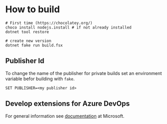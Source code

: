 # How to build

```shell
# First time (https://chocolatey.org/)
choco install nodejs.install # if not already installed
dotnet tool restore

# create new version
dotnet fake run build.fsx
```

## Publisher Id

To change the name of the publisher for private builds set an environment variable befor building with `fake`.

```batchfile
SET PUBLISHER=<my publisher id>
```

## Develop extensions for Azure DevOps

For general information see
[documentation](https://docs.microsoft.com/en-us/azure/devops/extend/overview?view=azure-devops)
at Microsoft.
